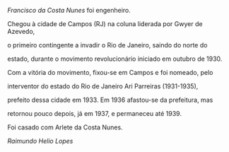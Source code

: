 

*Francisco da Costa Nunes* foi engenheiro.



Chegou à cidade de Campos (RJ) na coluna liderada por Gwyer de Azevedo,

o primeiro contingente a invadir o Rio de Janeiro, saindo do norte do

estado, durante o movimento revolucionário iniciado em outubro de 1930.

Com a vitória do movimento, fixou-se em Campos e foi nomeado, pelo

interventor do estado do Rio de Janeiro Ari Parreiras (1931-1935),

prefeito dessa cidade em 1933. Em 1936 afastou-se da prefeitura, mas

retornou pouco depois, já em 1937, e permaneceu até 1939.



Foi casado com Arlete da Costa Nunes.



*Raimundo Helio Lopes*



